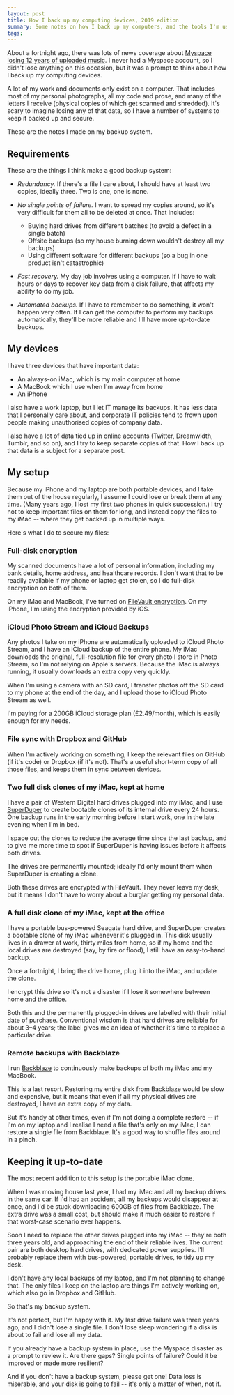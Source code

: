 ```yaml
---
layout: post
title: How I back up my computing devices, 2019 edition
summary: Some notes on how I back up my computers, and the tools I'm using.
tags:
---
```


About a fortnight ago, there was lots of news coverage about [Myspace losing 12 years of uploaded music][myspace].
I never had a Myspace account, so I didn't lose anything on this occasion, but it was a prompt to think about how I back up my computing devices.

A lot of my work and documents only exist on a computer.
That includes most of my personal photographs, all my code and prose, and many of the letters I receive (physical copies of which get scanned and shredded).
It's scary to imagine losing any of that data, so I have a number of systems to keep it backed up and secure.

These are the notes I made on my backup system.

[myspace]: https://arstechnica.com/information-technology/2019/03/myspace-apparently-lost-12-years-worth-of-music-and-almost-no-one-noticed/

## Requirements

These are the things I think make a good backup system:

*   *Redundancy.*
    If there's a file I care about, I should have at least two copies, ideally three.
    Two is one, one is none.

*   *No single points of failure.*
    I want to spread my copies around, so it's very difficult for them all to be deleted at once.
    That includes:

    -   Buying hard drives from different batches (to avoid a defect in a single batch)
    -   Offsite backups (so my house burning down wouldn't destroy all my backups)
    -   Using different software for different backups (so a bug in one product isn't catastrophic)

*   *Fast recovery.*
    My day job involves using a computer.
    If I have to wait hours or days to recover key data from a disk failure, that affects my ability to do my job.

*   *Automated backups.*
    If I have to remember to do something, it won't happen very often.
    If I can get the computer to perform my backups automatically, they'll be more reliable and I'll have more up-to-date backups.



## My devices

I have three devices that have important data:

*   An always-on iMac, which is my main computer at home
*   A MacBook which I use when I'm away from home
*   An iPhone

I also have a work laptop, but I let IT manage its backups.
It has less data that I personally care about, and corporate IT policies tend to frown upon people making unauthorised copies of company data.

I also have a lot of data tied up in online accounts (Twitter, Dreamwidth, Tumblr, and so on), and I try to keep separate copies of that.
How I back up that data is a subject for a separate post.



## My setup

Because my iPhone and my laptop are both portable devices, and I take them out of the house regularly, I assume I could lose or break them at any time.
(Many years ago, I lost my first two phones in quick succession.)
I try not to keep important files on them for long, and instead copy the files to my iMac -- where they get backed up in multiple ways.

Here's what I do to secure my files:

### Full-disk encryption

My scanned documents have a lot of personal information, including my bank details, home address, and healthcare records.
I don't want that to be readily available if my phone or laptop get stolen, so I do full-disk encryption on both of them.

On my iMac and MacBook, I've turned on [FileVault encryption][filevault].
On my iPhone, I'm using the encryption provided by iOS.

[filevault]: https://en.wikipedia.org/wiki/FileVault

### iCloud Photo Stream and iCloud Backups

Any photos I take on my iPhone are automatically uploaded to iCloud Photo Stream, and I have an iCloud backup of the entire phone.
My iMac downloads the original, full-resolution file for every photo I store in Photo Stream, so I'm not relying on Apple's servers.
Because the iMac is always running, it usually downloads an extra copy very quickly.

When I'm using a camera with an SD card, I transfer photos off the SD card to my phone at the end of the day, and I upload those to iCloud Photo Stream as well.

I'm paying for a 200GB iCloud storage plan (£2.49/month), which is easily enough for my needs.

### File sync with Dropbox and GitHub

When I'm actively working on something, I keep the relevant files on GitHub (if it's code) or Dropbox (if it's not).
That's a useful short-term copy of all those files, and keeps them in sync between devices.

### Two full disk clones of my iMac, kept at home

I have a pair of Western Digital hard drives plugged into my iMac, and I use [SuperDuper][superduper] to create bootable clones of its internal drive every 24 hours.
One backup runs in the early morning before I start work, one in the late evening when I'm in bed.

I space out the clones to reduce the average time since the last backup, and to give me more time to spot if SuperDuper is having issues before it affects both drives.

The drives are permanently mounted; ideally I'd only mount them when SuperDuper is creating a clone.

Both these drives are encrypted with FileVault.
They never leave my desk, but it means I don't have to worry about a burglar getting my personal data.

[superduper]: https://www.shirt-pocket.com/SuperDuper/SuperDuperDescription.html

### A full disk clone of my iMac, kept at the office

I have a portable bus-powered Seagate hard drive, and SuperDuper creates a bootable clone of my iMac whenever it's plugged in.
This disk usually lives in a drawer at work, thirty miles from home, so if my home and the local drives are destroyed (say, by fire or flood), I still have an easy-to-hand backup.

Once a fortnight, I bring the drive home, plug it into the iMac, and update the clone.

I encrypt this drive so it's not a disaster if I lose it somewhere between home and the office.

Both this and the permanently plugged-in drives are labelled with their initial date of purchase.
Conventional wisdom is that hard drives are reliable for about 3–4 years; the label gives me an idea of whether it's time to replace a particular drive.

### Remote backups with Backblaze

I run [Backblaze][backblaze] to continuously make backups of both my iMac and my MacBook.

This is a last resort.
Restoring my entire disk from Backblaze would be slow and expensive, but it means that even if all my physical drives are destroyed, I have an extra copy of my data.

But it's handy at other times, even if I'm not doing a complete restore -- if I'm on my laptop and I realise I need a file that's only on my iMac, I can restore a single file from Backblaze.
It's a good way to shuffle files around in a pinch.

[backblaze]: https://secure.backblaze.com/r/01h8yj



## Keeping it up-to-date

The most recent addition to this setup is the portable iMac clone.

When I was moving house last year, I had my iMac and all my backup drives in the same car.
If I'd had an accident, all my backups would disappear at once, and I'd be stuck downloading 600GB of files from Backblaze.
The extra drive was a small cost, but should make it much easier to restore if that worst-case scenario ever happens.

Soon I need to replace the other drives plugged into my iMac -- they're both three years old, and approaching the end of their reliable lives.
The current pair are both desktop hard drives, with dedicated power supplies.
I'll probably replace them with bus-powered, portable drives, to tidy up my desk.

I don't have any local backups of my laptop, and I'm not planning to change that.
The only files I keep on the laptop are things I'm actively working on, which also go in Dropbox and GitHub.

So that's my backup system.

It's not perfect, but I'm happy with it.
My last drive failure was three years ago, and I didn't lose a single file.
I don't lose sleep wondering if a disk is about to fail and lose all my data.

If you already have a backup system in place, use the Myspace disaster as a prompt to review it.
Are there gaps?
Single points of failure?
Could it be improved or made more resilient?

And if you don't have a backup system, please get one!
Data loss is miserable, and your disk is going to fail -- it's only a matter of when, not if.
